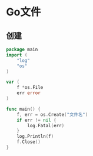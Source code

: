 <!--
 * @Description: 
 * @Version: 1.0
 * @Author: DaLao
 * @Email:  
 * @Date: 2021-11-18 23:57:41
 * @LastEditors: DaLao
 * @LastEditTime: 2022-08-07 13:16:02
-->

# Go文件

## 创建

```go
package main
import (
    "log"
    "os"
)

var (
    f *os.File
    err error
)

func main() {
    f, err = os.Create("文件名")
    if err != nil {
        log.Fatal(err)
    }
    log.Println(f)
    f.Close()
}
```
